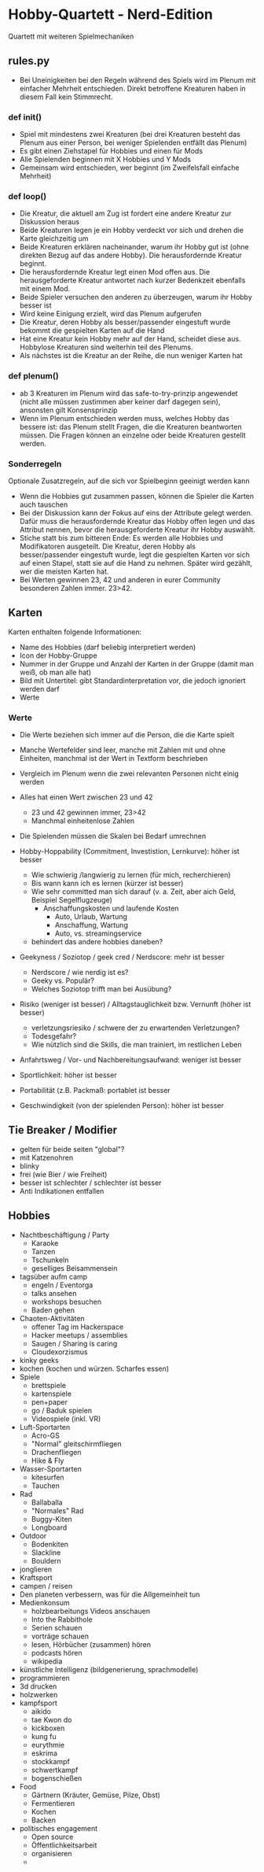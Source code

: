 # Hobby-Quartett - Nerd-Edition

Quartett mit weiteren Spielmechaniken

## rules.py

- Bei Uneinigkeiten bei den Regeln während des Spiels wird im Plenum mit einfacher Mehrheit entschieden. Direkt betroffene Kreaturen haben in diesem Fall kein Stimmrecht.

### def init()

- Spiel mit mindestens zwei Kreaturen (bei drei Kreaturen besteht das Plenum aus einer Person, bei weniger Spielenden entfällt das Plenum)
- Es gibt einen Ziehstapel für Hobbies und einen für Mods
- Alle Spielenden beginnen mit X Hobbies und Y Mods
- Gemeinsam wird entschieden, wer beginnt (im Zweifelsfall einfache Mehrheit)

### def loop()

- Die Kreatur, die aktuell am Zug ist fordert eine andere Kreatur zur Diskussion heraus
- Beide Kreaturen legen je ein Hobby verdeckt vor sich und drehen die Karte gleichzeitig um
- Beide Kreaturen erklären nacheinander, warum ihr Hobby gut ist (ohne direkten Bezug auf das andere Hobby). Die herausfordernde Kreatur beginnt.
- Die herausfordernde Kreatur legt einen Mod offen aus. Die herausgeforderte Kreatur antwortet nach kurzer Bedenkzeit ebenfalls mit einem Mod.
- Beide Spieler versuchen den anderen zu überzeugen, warum ihr Hobby besser ist
- Wird keine Einigung erzielt, wird das Plenum aufgerufen
- Die Kreatur, deren Hobby als besser/passender eingestuft wurde bekommt die gespielten Karten auf die Hand
- Hat eine Kreatur kein Hobby mehr auf der Hand, scheidet diese aus. Hobbylose Kreaturen sind weiterhin teil des Plenums.
- Als nächstes ist die Kreatur an der Reihe, die nun weniger Karten hat

### def plenum()

- ab 3 Kreaturen im Plenum wird das safe-to-try-prinzip angewendet (nicht alle müssen zustimmen aber keiner darf dagegen sein), ansonsten gilt Konsensprinzip
- Wenn im Plenum entschieden werden muss, welches Hobby das bessere ist: das Plenum stellt Fragen, die die Kreaturen beantworten müssen. Die Fragen können an einzelne oder beide Kreaturen gestellt werden.

### Sonderregeln

Optionale Zusatzregeln, auf die sich vor Spielbeginn geeinigt werden kann

- Wenn die Hobbies gut zusammen passen, können die Spieler die Karten auch tauschen
- Bei der Diskussion kann der Fokus auf eins der Attribute gelegt werden. Dafür muss die herausfordernde Kreatur das Hobby offen legen und das Attribut nennen, bevor die herausgeforderte Kreatur ihr Hobby auswählt.
- Stiche statt bis zum bitteren Ende: Es werden alle Hobbies und Modifikatoren ausgeteilt. Die Kreatur, deren Hobby als besser/passender eingestuft wurde, legt die gespielten Karten vor sich auf einen Stapel, statt sie auf die Hand zu nehmen. Später wird gezählt, wer die meisten Karten hat.
- Bei Werten gewinnen 23, 42 und anderen in eurer Community besonderen Zahlen immer. 23>42.

## Karten

Karten enthalten folgende Informationen:

- Name des Hobbies (darf beliebig interpretiert werden)
- Icon der Hobby-Gruppe
- Nummer in der Gruppe und Anzahl der Karten in der Gruppe (damit man weiß, ob man alle hat)
- Bild mit Untertitel: gibt Standardinterpretation vor, die jedoch ignoriert werden darf
- Werte

### Werte

- Die Werte beziehen sich immer auf die Person, die die Karte spielt
- Manche Wertefelder sind leer, manche mit Zahlen mit und ohne Einheiten, manchmal ist der Wert in Textform beschrieben
- Vergleich im Plenum wenn die zwei relevanten Personen nicht einig werden
- Alles hat einen Wert zwischen 23 und 42
  - 23 und 42 gewinnen immer, 23>42
  - Manchmal einheitenlose Zahlen
- Die Spielenden müssen die Skalen bei Bedarf umrechnen

- Hobby-Hoppability (Commitment, Investistion, Lernkurve): höher ist besser
  - Wie schwierig /langwierig zu lernen (für mich, recherchieren)
  - Bis wann kann ich es lernen (kürzer ist besser)
  - Wie sehr committed man sich darauf (v. a. Zeit, aber aich Geld, Beispiel Segelflugzeuge)
    - Anschaffungskosten und laufende Kosten
      - Auto, Urlaub, Wartung
      - Anschaffung, Wartung
      - Auto, vs. streamingservice
  - behindert das andere hobbies daneben?
- Geekyness / Soziotop / geek cred / Nerdscore: mehr ist besser
  - Nerdscore / wie nerdig ist es?
  - Geeky vs. Populär?
  - Welches Soziotop trifft man bei Ausübung?
- Risiko (weniger ist besser) / Alltagstauglichkeit bzw. Vernunft (höher ist besser)
  - verletzungsriesiko / schwere der zu erwartenden Verletzungen?
  - Todesgefahr?
  - Wie nützlich sind die Skills, die man trainiert, im restlichen Leben
- Anfahrtsweg / Vor- und Nachbereitungsaufwand: weniger ist besser
- Sportlichkeit: höher ist besser
- Portabilität (z.B. Packmaß: portablet ist besser
- Geschwindigkeit (von der spielenden Person): höher ist besser

## Tie Breaker / Modifier

- gelten für beide seiten "global"?
- mit Katzenohren
- blinky
- frei (wie Bier / wie Freiheit)
- besser ist schlechter / schlechter ist besser
- Anti Indikationen entfallen

## Hobbies

- Nachtbeschäftigung / Party
  - Karaoke
  - Tanzen
  - Tschunkeln
  - geselliges Beisammensein
- tagsüber aufm camp
  - engeln / Eventorga
  - talks ansehen
  - workshops besuchen
  - Baden gehen
- Chaoten-Aktivitäten
  - offener Tag im Hackerspace
  - Hacker meetups / assemblies
  - Saugen / Sharing is caring
  - Cloudexorzismus
- kinky geeks
- kochen (kochen und würzen. Scharfes essen)
- Spiele
  - brettspiele
  - kartenspiele
  - pen+paper
  - go / Baduk spielen
  - Videospiele (inkl. VR)
- Luft-Sportarten
  - Acro-GS
  - "Normal" gleitschirmfliegen
  - Drachenfliegen
  - Hike & Fly
- Wasser-Sportarten
  - kitesurfen
  - Tauchen
- Rad
  - Ballaballa
  - "Normales" Rad
  - Buggy-Kiten
  - Longboard
- Outdoor
  - Bodenkiten
  - Slackline
  - Bouldern
- jonglieren
- Kraftsport
- campen / reisen
- Den planeten verbessern, was für die Allgemeinheit tun
- Medienkonsum
  - holzbearbeitungs Videos anschauen
  - Into the Rabbithole
  - Serien schauen
  - vorträge schauen
  - lesen, Hörbücher (zusammen) hören
  - podcasts hören
  - wikipedia
- künstliche Intelligenz (bildgenerierung, sprachmodelle)
- programmieren
- 3d drucken
- holzwerken
- kampfsport
  - aikido
  - tae Kwon do
  - kickboxen
  - kung fu
  - eurythmie
  - eskrima
  - stockkampf
  - schwertkampf
  - bogenschießen
- Food
  - Gärtnern (Kräuter, Gemüse, Pilze, Obst)
  - Fermentieren
  - Kochen
  - Backen
- politisches engagement
  - Open source
  - Öffentlichkeitsarbeit
  - organisieren
  -
